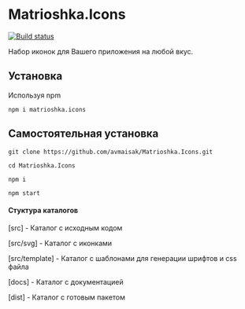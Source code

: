 # Matrioshka.Icons

[![Build status](https://ci.appveyor.com/api/projects/status/hfm0y1naf1ni32jc?svg=true)](https://ci.appveyor.com/project/avmaisak/matrioshka-icons)

Набор иконок для Вашего приложения на любой вкус.

## Установка

Используя npm

```npm i matrioshka.icons```

## Самостоятельная установка

```git clone https://github.com/avmaisak/Matrioshka.Icons.git```

```cd Matrioshka.Icons```

```npm i```

```npm start```


#### Стуктура каталогов

[src] - Каталог с исходным кодом

[src/svg] - Каталог с иконками

[src/template] - Каталог с шаблонами для генерации шрифтов и css файла

[docs] - Каталог с документацией

[dist] - Каталог с готовым пакетом
